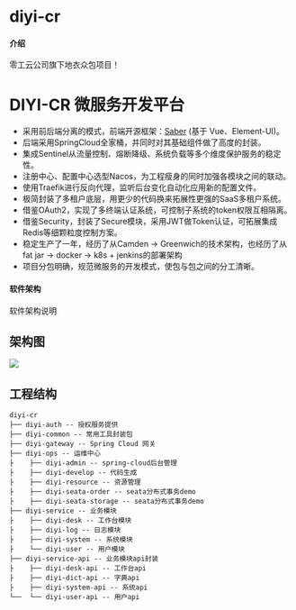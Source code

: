 # diyi-cr

#### 介绍
零工云公司旗下地衣众包项目！

# DIYI-CR 微服务开发平台
* 采用前后端分离的模式，前端开源框架：[Saber](https://gitee.com/smallc/Saber) (基于 Vue、Element-UI)。
* 后端采用SpringCloud全家桶，并同时对其基础组件做了高度的封装。
* 集成Sentinel从流量控制、熔断降级、系统负载等多个维度保护服务的稳定性。
* 注册中心、配置中心选型Nacos，为工程瘦身的同时加强各模块之间的联动。
* 使用Traefik进行反向代理，监听后台变化自动化应用新的配置文件。
* 极简封装了多租户底层，用更少的代码换来拓展性更强的SaaS多租户系统。
* 借鉴OAuth2，实现了多终端认证系统，可控制子系统的token权限互相隔离。
* 借鉴Security，封装了Secure模块，采用JWT做Token认证，可拓展集成Redis等细颗粒度控制方案。
* 稳定生产了一年，经历了从Camden -> Greenwich的技术架构，也经历了从fat jar -> docker -> k8s + jenkins的部署架构
* 项目分包明确，规范微服务的开发模式，使包与包之间的分工清晰。

#### 软件架构
软件架构说明

## 架构图
<img src="https://images.gitee.com/uploads/images/2020/0623/231204_92a859d4_1949382.jpeg" />

## 工程结构
``` 
diyi-cr
├── diyi-auth -- 授权服务提供
├── diyi-common -- 常用工具封装包
├── diyi-gateway -- Spring Cloud 网关
├── diyi-ops -- 运维中心
├    ├── diyi-admin -- spring-cloud后台管理
├    ├── diyi-develop -- 代码生成
├    ├── diyi-resource -- 资源管理
├    ├── diyi-seata-order -- seata分布式事务demo
├    ├── diyi-seata-storage -- seata分布式事务demo
├── diyi-service -- 业务模块
├    ├── diyi-desk -- 工作台模块 
├    ├── diyi-log -- 日志模块 
├    ├── diyi-system -- 系统模块 
├    └── diyi-user -- 用户模块 
├── diyi-service-api -- 业务模块api封装
├    ├── diyi-desk-api -- 工作台api 
├    ├── diyi-dict-api -- 字典api 
├    ├── diyi-system-api -- 系统api 
└──  └── diyi-user-api -- 用户api 
```
